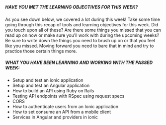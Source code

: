 ##### HAVE YOU MET THE LEARNING OBJECTIVES FOR THIS WEEK?
As you see down below, we covered a lot during this week! Take some time going through this recap of tools and learning objectives for this week. Did you touch upon all of these? Are there some things you missed that you can read up on now or make sure you'll work with during the upcoming weeks?
 Be sure to write down the things you need to brush up on or that you feel like you missed. Moving forward you need to bare that in mind and try to practice those certain things more.

 
##### WHAT YOU HAVE BEEN LEARNING AND WORKING WITH THE PASSED WEEK:

* Setup and test an ionic application
* Setup and test an Angular application
* How to build an API using Ruby on Rails
* Testing API endpoints with RSpec using request specs
* CORS
* How to authenticate users from an Ionic application
* How to set consume an API from a mobile client
* Services in Angular and providers in ionic



